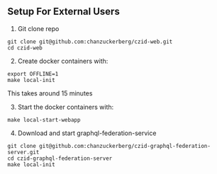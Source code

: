 ## Setup For External Users

1. Git clone repo
```
git clone git@github.com:chanzuckerberg/czid-web.git
cd czid-web
```

2. Create docker containers with:
```
export OFFLINE=1
make local-init
```

This takes around 15 minutes

3. Start the docker containers with:

```
make local-start-webapp
```

4. Download and start graphql-federation-service
```
git clone git@github.com:chanzuckerberg/czid-graphql-federation-server.git
cd czid-graphql-federation-server
make local-init
```